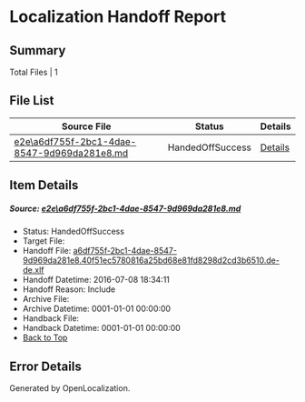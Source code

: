 # <a name='report-top'></a> Localization Handoff Report

## Summary
 Total Files | 1

## File List
 Source File | Status | Details 
 ----------- | ------ | ------- 
 [e2e\a6df755f-2bc1-4dae-8547-9d969da281e8.md](https://github.com/OpenLocalizationTestOrg/oltest/blob/481ed384bf02e88092c67bbbf29ca36187af52e8/e2e/a6df755f-2bc1-4dae-8547-9d969da281e8.md) | HandedOffSuccess | [Details](#206213bbde1978ca0db05c2a194b015026671f172)

## Item Details
##### <a name='206213bbde1978ca0db05c2a194b015026671f172'></a> Source: [e2e\a6df755f-2bc1-4dae-8547-9d969da281e8.md](https://github.com/OpenLocalizationTestOrg/oltest/blob/481ed384bf02e88092c67bbbf29ca36187af52e8/e2e/a6df755f-2bc1-4dae-8547-9d969da281e8.md)
* Status: HandedOffSuccess
* Target File: 
* Handoff File: [a6df755f-2bc1-4dae-8547-9d969da281e8.40f51ec5780816a25bd68e81fd8298d2cd3b6510.de-de.xlf](https://github.com/OpenLocalizationTestOrg/olhandoff-e2e/blob/864a5f412eb9fb2336883130beefb825417f1a8d/ol-handoff/OpenLocalizationTestOrg/oltest-dede-fly/ci/ht/a6df755f-2bc1-4dae-8547-9d969da281e8.40f51ec5780816a25bd68e81fd8298d2cd3b6510.de-de.xlf)
* Handoff Datetime: 2016-07-08 18:34:11
* Handoff Reason: Include
* Archive File: 
* Archive Datetime: 0001-01-01 00:00:00
* Handback File: 
* Handback Datetime: 0001-01-01 00:00:00
* [Back to Top](#report-top)


## Error Details

Generated by OpenLocalization.
